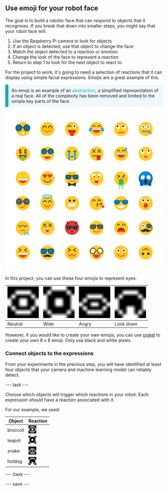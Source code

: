 ## Use emoji for your robot face

The goal is to build a robotic face that can respond to objects that it recognises. If you break that down into smaller steps, you might say that your robot face will:

1. Use the Raspberry Pi camera to look for objects
2. If an object is detected, use that object to change the face
3. Match the object detected to a reaction or emotion
4. Change the look of the face to represent a reaction
5. Return to step 1 to look for the next object to react to

For the project to work, it's going to need a selection of reactions that it can display using simple facial expressions. Emojis are a great example of this.

<p style="border-left: solid; border-width:10px; border-color: #0faeb0; background-color: aliceblue; padding: 10px;">An emoji is an example of an <span style="color: #0faeb0">abstraction</span>, a simplified representation of a real face. All of the complexity has been removed and limited to the simple key parts of the face.</p>

![A range of emojis.](images/emojis.png)

In this project, you can use these four emojis to represent eyes:

| <img src="resources/neutral.png" alt="8 by 8 pixel art of a neutral face" width="100" /> | <img src="resources/wide.png" alt="8 by 8 pixel art of a wide-eyed face" width="100" /> | <img src="resources/angry.png" alt="8 by 8 pixel art of an angry face" width="100" /> | <img src="resources/look_down.png" alt="8 by 8 pixel art of a face looking down" width="100" /> |
| --------------------------------------------------------------------------------------------------------- | -------------------------------------------------------------------------------------------------------- | ------------------------------------------------------------------------------------------------------ | ---------------------------------------------------------------------------------------------------------------- |
| Neutral                                                                                                   | Wide                                                                                                     | Angry                                                                                                  | Look down                                                                                                        |



However, if you would like to create your own emojis, you can use [piskel](https://www.piskelapp.com) to create your own 8 x 8 emoji. Only use black and white pixels.


### Connect objects to the expressions

From your experiments in the previous step, you will have identified at least four objects that your camera and machine learning model can reliably detect.

--- task ---

Choose which objects will trigger which reactions in your robot. Each expression should have a reaction associated with it.

For our example, we used:

| Object   | Reaction                                                                                                        |
| -------- | --------------------------------------------------------------------------------------------------------------- |
| broccoli | <img src="resources/neutral.png" alt="8 by 8 pixel art of a neutral face" width="25" />        |
| teapot   | <img src="resources/wide.png" alt="8 by 8 pixel art of a wide-eyed face" width="25" />         |
| snake    | <img src="resources/angry.png" alt="8 by 8 pixel art of an angry face" width="25" />           |
| hotdog   | <img src="resources/look_down.png" alt="8 by 8 pixel art of a face looking down" width="25" /> |

--- /task ---

--- save ---
